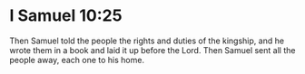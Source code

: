 # I Samuel 10:25

Then Samuel told the people the rights and duties of the kingship, and he wrote them in a book and laid it up before the Lord. Then Samuel sent all the people away, each one to his home.
